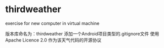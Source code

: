 # thirdweather
exercise for new computer in virtual machine

版本库命名为：thirdweather
添加一个Android项目类型的.gitignore文件
使用Apache Licence 2.0 作为该天气代码的开源协议
